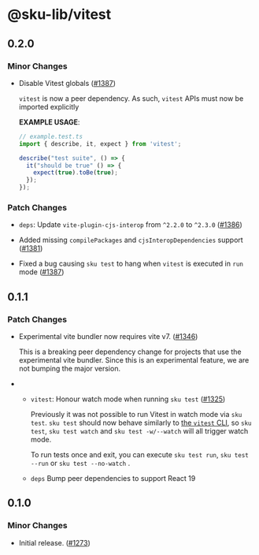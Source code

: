 # @sku-lib/vitest

## 0.2.0

### Minor Changes

- Disable Vitest globals ([#1387](https://github.com/seek-oss/sku/pull/1387))

  `vitest` is now a peer dependency. As such, `vitest` APIs must now be imported explicitly

  **EXAMPLE USAGE**:

  ```ts
  // example.test.ts
  import { describe, it, expect } from 'vitest';

  describe("test suite", () => {
    it("should be true" () => {
      expect(true).toBe(true);
    });
  });
  ```

### Patch Changes

- `deps`: Update `vite-plugin-cjs-interop` from `^2.2.0` to `^2.3.0` ([#1386](https://github.com/seek-oss/sku/pull/1386))

- Added missing `compilePackages` and `cjsInteropDependencies` support ([#1381](https://github.com/seek-oss/sku/pull/1381))

- Fixed a bug causing `sku test` to hang when `vitest` is executed in `run` mode ([#1387](https://github.com/seek-oss/sku/pull/1387))

## 0.1.1

### Patch Changes

- Experimental vite bundler now requires vite v7. ([#1346](https://github.com/seek-oss/sku/pull/1346))

  This is a breaking peer dependency change for projects that use the experimental vite bundler. Since this is an experimental feature, we are not bumping the major version.

- - `vitest`: Honour watch mode when running `sku test` ([#1325](https://github.com/seek-oss/sku/pull/1325))

    Previously it was not possible to run Vitest in watch mode via `sku test`. `sku test` should now behave similarly to [the `vitest` CLI][vitest cli], so `sku test`, `sku test watch` and `sku test -w/--watch` will all trigger watch mode.

    To run tests once and exit, you can execute `sku test run`, `sku test --run` or `sku test --no-watch` .

    [vitest cli]: https://vitest.dev/guide/cli

  - `deps` Bump peer dependencies to support React 19

## 0.1.0

### Minor Changes

- Initial release. ([#1273](https://github.com/seek-oss/sku/pull/1273))
